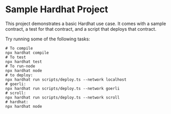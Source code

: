 # Sample Hardhat Project

This project demonstrates a basic Hardhat use case. It comes with a sample contract, a test for that contract, and a script that deploys that contract.

Try running some of the following tasks:

```shell
# To compile
npx hardhat compile
# To test
npx hardhat test
# To run-node
npx hardhat node
# to deploy:
npx hardhat run scripts/deploy.ts --network localhost
# goerli:
npx hardhat run scripts/deploy.ts --network goerli
# scroll:
npx hardhat run scripts/deploy.ts --network scroll
# hardhat:
npx hardhat node
```
